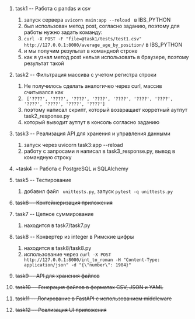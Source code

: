 1) task1 -- Работа с pandas и csv 
   1) запуск сервера ```uvicorn main:app --reload ``` в IBS_PYTHON
   2) был использован метод post, согласно заданию, поэтому для работы нужно задать команду:
   3) ```curl -X POST -F "file=@task1/tests/test1.csv" http://127.0.0.1:8000/average_age_by_position/``` в IBS_PYTHON
   4) и мы получим результат в командной строке
   5) как я узнал метод post нельзя использовать в браузере, поэтому результат такой


2) task2 -- Фильтрация массива с учетом регистра строки
   1) Не получилось сделать аналогичео через curl, массив считывался как
   2) ``` ['????', '????', '????', '????', '????', '????', '????', '????', '????', '????', '????']``` 
   3) поэтому написал скрипт, который возвращает корретный аутпут task2_response.py
   4) который выводит аутпут в консоль согласно заданию


3) task3 -- Реализация API для хранения и управления данными
   1) запуск через uvicorn task3:app --reload
   2) работу с запросами я написал в task3_response.py, вывод в командную строку


4) ~task4 -- Работа с PostgreSQL и SQLAlchemy 
1) task5 -- Тестирование
   1) добавил файл ``` unittests.py```, запуск ```pytest -q unittests.py```
6) ~~task6 -- Контейнеризация приложения~~ 



1) task7 -- Цепное суммирование
   1) находится в task7/task7.py



2) task8 -- Конвертер из integer в Римские цифры
   1)  находится в task8/task8.py
   2)  использование через ```curl -X POST http://127.0.0.1:8000/int_to_roman -H "Content-Type: application/json" -d "{\"number\": 1984}"```


 
9)  ~~task9 -- API для хранения файлов~~
   
10) ~~task10 -- Генерация файлов в форматах CSV, JSON и YAML~~

11) ~~task11 -- Логирование в FastAPI с использованием middleware~~

12) ~~task12 -- Реализация UI приложения~~

